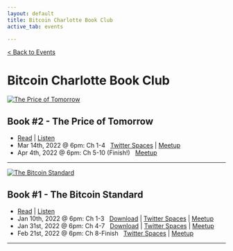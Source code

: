 ```yaml
---
layout: default
title: Bitcoin Charlotte Book Club
active_tab: events

---
```


[< Back to Events](/events)

# Bitcoin Charlotte Book Club

<div class="book">
    <a href="https://www.amazon.com/Price-Tomorrow-Deflation-Abundant-Future/dp/1999257405" target="_blank"><img src="/assets/img/posts/BookBook2.jpg" alt="The Price of Tomorrow" title="The Price of Tomorrow"/></a>
</div>

## Book #2 - The Price of Tomorrow
* [Read](https://www.amazon.com/Price-Tomorrow-Deflation-Abundant-Future/dp/1999257405/) | [Listen](https://www.audible.com/pd/The-Price-of-Tomorrow-Audiobook/B08724Y81K)
* Mar 14th, 2022 @ 6pm: Ch 1-4  &nbsp; [Twitter Spaces](https://twitter.com/i/spaces/1ynJOZNWwmvGR) | [Meetup](https://www.meetup.com/BitcoinCharlotte/events/284205898/)
* Apr 4th, 2022 @ 6pm: Ch 5-10 (Finish!) &nbsp; [Meetup](https://www.meetup.com/BitcoinCharlotte/events/284205913/)

---

<div class="book">
    <a href="https://www.amazon.com/Bitcoin-Standard-Decentralized-Alternative-Central/dp/1119473861" target="_blank"><img src="/assets/img/posts/Book1.jpg" alt="The Bitcoin Standard" title="The Bitcoin Standard"/></a>
</div>

## Book #1 - The Bitcoin Standard
* [Read](https://www.amazon.com/Bitcoin-Standard-Decentralized-Alternative-Central/dp/1119473861) | [Listen](https://www.audible.com/pd/The-Bitcoin-Standard-Audiobook/B07D7ZRKLJ)
* Jan 10th, 2022 @ 6pm: Ch 1-3  &nbsp; [Download](https://drive.google.com/file/d/124lW7Uq2G85lUj6sWwN-8X8ddEBelwXn/view?usp=sharing) | [Twitter Spaces](https://twitter.com/i/spaces/1MYxNnQoWmvxw) | [Meetup](https://www.meetup.com/BitcoinCharlotte/events/282872181/)
* Jan 31st, 2022 @ 6pm: Ch 4-7 &nbsp; [Download](https://drive.google.com/file/d/1iy4tjZ6PkkmMmPoOHz-m-3kUx7xYWZGI/view?usp=sharing) | [Twitter Spaces](https://twitter.com/i/spaces/1OyJADnDPjWGb) | [Meetup](https://www.meetup.com/BitcoinCharlotte/events/282960926/)
* Feb 21st, 2022 @ 6pm: Ch 8-Finish &nbsp; [Twitter Spaces](https://twitter.com/i/spaces/1ynKOZkzXRrxR) | [Meetup](https://www.meetup.com/BitcoinCharlotte/events/282960956/)

---